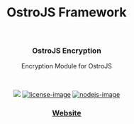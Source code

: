 <div align="center">
  <h1>OstroJS Framework</h1>
  
</div>
<br />

<div align="center">
  <h3>OstroJS Encryption</h3>
  <p>Encryption Module for OstroJS</p>
</div>

<br />

<div align="center">

![][javascript-image] [![license-image]][license-url] [![nodejs-image]][npm-url]

</div>

<div align="center">
  <h3>
    <a href="https://ostrojs.com">
      Website
    </a>
   
  </h3>
</div>

 
[javascript-image]: https://img.shields.io/badge/JS-javascript-green
[javascript-url]:  "javascript"

[nodejs-image]: https://img.shields.io/badge/node-%3E%3D%2012.0.0-green
[npm-url]: https://npmjs.org/package/@ostrojs/encryption "npm"

[license-image]: https://img.shields.io/github/license/ostrojs/encryption
[license-url]: LICENSE.md "license"